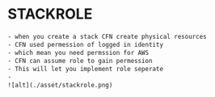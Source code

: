 # STACKROLE
    - when you create a stack CFN create physical resources
    - CFN used permession of logged in identity
    - which mean you need permssion for AWS
    - CFN can assume role to gain permession
    - This will let you implement role seperate
    - 
    ![alt](./asset/stackrole.png)